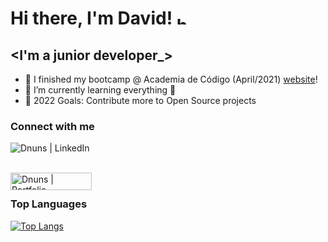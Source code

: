 # Hi there, I'm David! <img alt="hi" width="15" src="https://c.tenor.com/yWSRmymbuBkAAAAC/waving-hi.gif" />

## <I'm a junior developer_>

- 🔭 I finished my bootcamp @ Academia de Código (April/2021) [website]!
- 🌱 I’m currently learning everything 🤣
- 🥅 2022 Goals: Contribute more to Open Source projects

### Connect with me

[<img align="left" alt="Dnuns | LinkedIn" src="https://img.shields.io/badge/LinkedIn-0077B5?style=for-the-badge&logo=linkedin&logoColor=white" target="_blank"/>][linkedin]

<br/>
<br/>

[<img align="left" alt="Dnuns | Portfolio" width="130px" height="28px" src="https://img.shields.io/badge/Portfolio-Down-red" target="_blank"/>][portfolio]

<br/>

### Top Languages

[![Top Langs](https://github-readme-stats.vercel.app/api/top-langs/?username=Dnuns&layout=compact&langs_count=10)](https://github.com/Dnuns/github-readme-stats)

<br>

[website]: https://www.codeforall.cv
[linkedin]: https://linkedin.com/in/davsnuns
[portfolio]: https://dnuns.github.io/portfolio
